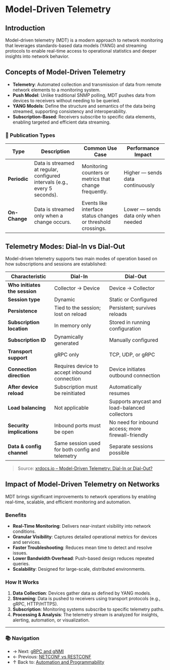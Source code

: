 # Model-Driven Telemetry

## Introduction
Model-driven telemetry (MDT) is a modern approach to network monitoring that leverages standards-based data models (YANG) and streaming protocols to enable real-time access to operational statistics and deeper insights into network behavior.

## Concepts of Model-Driven Telemetry

- **Telemetry**: Automated collection and transmission of data from remote network elements to a monitoring system.
- **Push Model**: Unlike traditional SNMP polling, MDT pushes data from devices to receivers without needing to be queried.
- **YANG Models**: Define the structure and semantics of the data being streamed, supporting consistency and interoperability.
- **Subscription-Based**: Receivers subscribe to specific data elements, enabling targeted and efficient data streaming.

### 📡 Publication Types

| Type          | Description                                                                | Common Use Case                                              | Performance Impact                  |
| ------------- | -------------------------------------------------------------------------- | ------------------------------------------------------------ | ----------------------------------- |
| **Periodic**  | Data is streamed at regular, configured intervals (e.g., every 5 seconds). | Monitoring counters or metrics that change frequently.       | Higher — sends data continuously    |
| **On-Change** | Data is streamed only when a change occurs.                                | Events like interface status changes or threshold crossings. | Lower — sends data only when needed |



## Telemetry Modes: Dial-In vs Dial-Out

Model-driven telemetry supports two main modes of operation based on how subscriptions and sessions are established:

| Characteristic                     | **Dial-In**                                                   | **Dial-Out**                                                 |
| --------------------------------- | ------------------------------------------------------------- | ------------------------------------------------------------- |
| **Who initiates the session**     | Collector → Device                                             | Device → Collector                                            |
| **Session type**                  | Dynamic                                                        | Static or Configured                                          |
| **Persistence**                   | Tied to the session; lost on reload                            | Persistent; survives reloads                                  |
| **Subscription location**         | In memory only                                                 | Stored in running configuration                               |
| **Subscription ID**               | Dynamically generated                                          | Manually configured                                           |
| **Transport support**             | gRPC only                                                      | TCP, UDP, or gRPC                                             |
| **Connection direction**          | Requires device to accept inbound connection                   | Device initiates outbound connection                          |
| **After device reload**           | Subscription must be reinitiated                               | Automatically resumes                                         |
| **Load balancing**                | Not applicable                                                 | Supports anycast and load-balanced collectors                 |
| **Security implications**         | Inbound ports must be open                                     | No need for inbound access; more firewall-friendly            |
| **Data & config channel**         | Same session used for both config and telemetry                | Separate sessions possible                                    |

> Source: [xrdocs.io – Model-Driven Telemetry: Dial-In or Dial-Out?](https://xrdocs.io/telemetry/blogs/2017-01-20-model-driven-telemetry-dial-in-or-dial-out/)

## Impact of Model-Driven Telemetry on Networks

MDT brings significant improvements to network operations by enabling real-time, scalable, and efficient monitoring and automation.

### Benefits

- **Real-Time Monitoring**: Delivers near-instant visibility into network conditions.
- **Granular Visibility**: Captures detailed operational metrics for devices and services.
- **Faster Troubleshooting**: Reduces mean time to detect and resolve issues.
- **Lower Bandwidth Overhead**: Push-based design reduces repeated queries.
- **Scalability**: Designed for large-scale, distributed environments.

### How It Works

1. **Data Collection**: Devices gather data as defined by YANG models.
2. **Streaming**: Data is pushed to receivers using transport protocols (e.g., gRPC, HTTP/HTTPS).
3. **Subscription**: Monitoring systems subscribe to specific telemetry paths.
4. **Processing & Analysis**: The telemetry stream is analyzed for insights, alerting, automation, or visualization.

---

### 📚 Navigation
- → Next: [gRPC and gNMI](./grpc-gnmi.md)  
- ← Previous: [NETCONF vs RESTCONF](./netconf-vs-restconf.md)  
- ↑ Back to: [Automation and Programmability](./readme.md)

